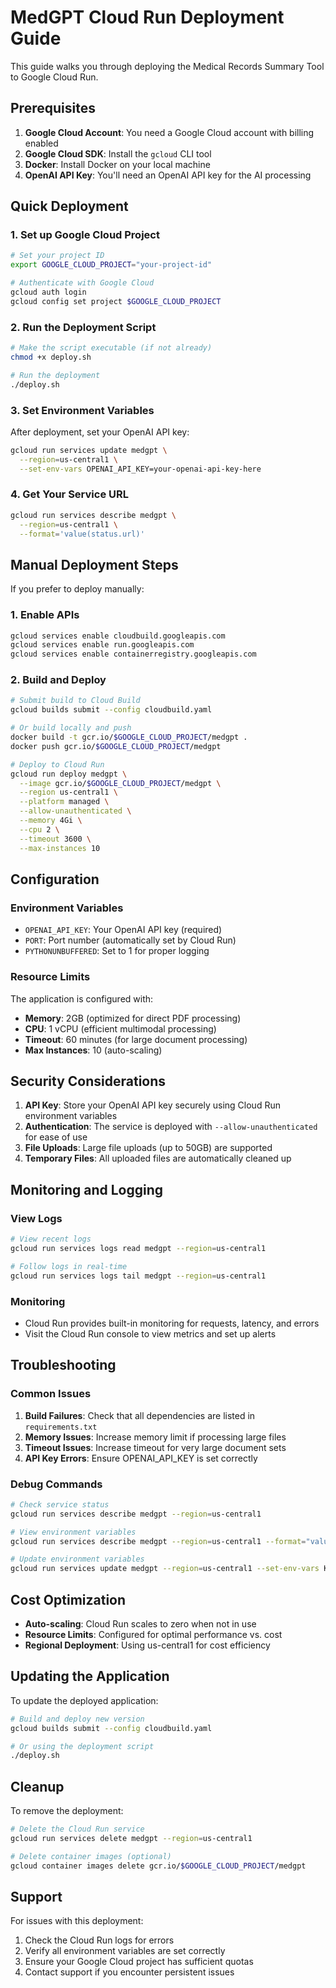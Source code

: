 # MedGPT Cloud Run Deployment Guide

This guide walks you through deploying the Medical Records Summary Tool to Google Cloud Run.

## Prerequisites

1. **Google Cloud Account**: You need a Google Cloud account with billing enabled
2. **Google Cloud SDK**: Install the `gcloud` CLI tool
3. **Docker**: Install Docker on your local machine
4. **OpenAI API Key**: You'll need an OpenAI API key for the AI processing

## Quick Deployment

### 1. Set up Google Cloud Project

```bash
# Set your project ID
export GOOGLE_CLOUD_PROJECT="your-project-id"

# Authenticate with Google Cloud
gcloud auth login
gcloud config set project $GOOGLE_CLOUD_PROJECT
```

### 2. Run the Deployment Script

```bash
# Make the script executable (if not already)
chmod +x deploy.sh

# Run the deployment
./deploy.sh
```

### 3. Set Environment Variables

After deployment, set your OpenAI API key:

```bash
gcloud run services update medgpt \
  --region=us-central1 \
  --set-env-vars OPENAI_API_KEY=your-openai-api-key-here
```

### 4. Get Your Service URL

```bash
gcloud run services describe medgpt \
  --region=us-central1 \
  --format='value(status.url)'
```

## Manual Deployment Steps

If you prefer to deploy manually:

### 1. Enable APIs

```bash
gcloud services enable cloudbuild.googleapis.com
gcloud services enable run.googleapis.com
gcloud services enable containerregistry.googleapis.com
```

### 2. Build and Deploy

```bash
# Submit build to Cloud Build
gcloud builds submit --config cloudbuild.yaml

# Or build locally and push
docker build -t gcr.io/$GOOGLE_CLOUD_PROJECT/medgpt .
docker push gcr.io/$GOOGLE_CLOUD_PROJECT/medgpt

# Deploy to Cloud Run
gcloud run deploy medgpt \
  --image gcr.io/$GOOGLE_CLOUD_PROJECT/medgpt \
  --region us-central1 \
  --platform managed \
  --allow-unauthenticated \
  --memory 4Gi \
  --cpu 2 \
  --timeout 3600 \
  --max-instances 10
```

## Configuration

### Environment Variables

- `OPENAI_API_KEY`: Your OpenAI API key (required)
- `PORT`: Port number (automatically set by Cloud Run)
- `PYTHONUNBUFFERED`: Set to 1 for proper logging

### Resource Limits

The application is configured with:
- **Memory**: 2GB (optimized for direct PDF processing)
- **CPU**: 1 vCPU (efficient multimodal processing)
- **Timeout**: 60 minutes (for large document processing)
- **Max Instances**: 10 (auto-scaling)

## Security Considerations

1. **API Key**: Store your OpenAI API key securely using Cloud Run environment variables
2. **Authentication**: The service is deployed with `--allow-unauthenticated` for ease of use
3. **File Uploads**: Large file uploads (up to 50GB) are supported
4. **Temporary Files**: All uploaded files are automatically cleaned up

## Monitoring and Logging

### View Logs

```bash
# View recent logs
gcloud run services logs read medgpt --region=us-central1

# Follow logs in real-time
gcloud run services logs tail medgpt --region=us-central1
```

### Monitoring

- Cloud Run provides built-in monitoring for requests, latency, and errors
- Visit the Cloud Run console to view metrics and set up alerts

## Troubleshooting

### Common Issues

1. **Build Failures**: Check that all dependencies are listed in `requirements.txt`
2. **Memory Issues**: Increase memory limit if processing large files
3. **Timeout Issues**: Increase timeout for very large document sets
4. **API Key Errors**: Ensure OPENAI_API_KEY is set correctly

### Debug Commands

```bash
# Check service status
gcloud run services describe medgpt --region=us-central1

# View environment variables
gcloud run services describe medgpt --region=us-central1 --format="value(spec.template.spec.template.spec.containers[0].env[].name,spec.template.spec.template.spec.containers[0].env[].value)"

# Update environment variables
gcloud run services update medgpt --region=us-central1 --set-env-vars KEY=value
```

## Cost Optimization

- **Auto-scaling**: Cloud Run scales to zero when not in use
- **Resource Limits**: Configured for optimal performance vs. cost
- **Regional Deployment**: Using us-central1 for cost efficiency

## Updating the Application

To update the deployed application:

```bash
# Build and deploy new version
gcloud builds submit --config cloudbuild.yaml

# Or using the deployment script
./deploy.sh
```

## Cleanup

To remove the deployment:

```bash
# Delete the Cloud Run service
gcloud run services delete medgpt --region=us-central1

# Delete container images (optional)
gcloud container images delete gcr.io/$GOOGLE_CLOUD_PROJECT/medgpt
```

## Support

For issues with this deployment:
1. Check the Cloud Run logs for errors
2. Verify all environment variables are set correctly
3. Ensure your Google Cloud project has sufficient quotas
4. Contact support if you encounter persistent issues